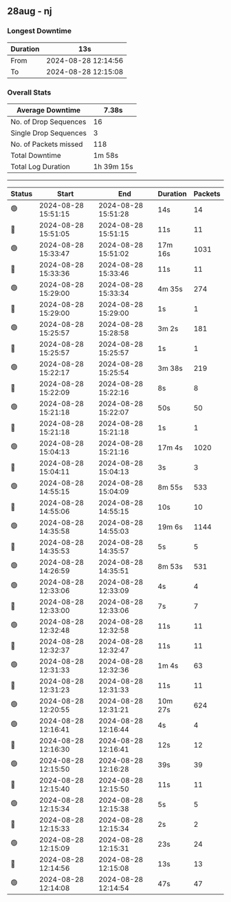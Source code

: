 
## 28aug - nj

### Longest Downtime

Duration | 13s
---- | ----
From | 2024-08-28 12:14:56
To | 2024-08-28 12:15:08

### Overall Stats

Average Downtime | 7.38s
---- | ----
No. of Drop Sequences | 16
Single Drop Sequences | 3
No. of Packets missed | 118
Total Downtime | 1m 58s
Total Log Duration | 1h 39m 15s


---------

Status | Start | End | Duration | Packets
---- | ---- | ---- | ---- | ----
🟢 | 2024-08-28 15:51:15 | 2024-08-28 15:51:28 | 14s | 14
🔴 | 2024-08-28 15:51:05 | 2024-08-28 15:51:15 | 11s | 11
🟢 | 2024-08-28 15:33:47 | 2024-08-28 15:51:02 | 17m 16s | 1031
🔴 | 2024-08-28 15:33:36 | 2024-08-28 15:33:46 | 11s | 11
🟢 | 2024-08-28 15:29:00 | 2024-08-28 15:33:34 | 4m 35s | 274
🔴 | 2024-08-28 15:29:00 | 2024-08-28 15:29:00 | 1s | 1
🟢 | 2024-08-28 15:25:57 | 2024-08-28 15:28:58 | 3m 2s | 181
🔴 | 2024-08-28 15:25:57 | 2024-08-28 15:25:57 | 1s | 1
🟢 | 2024-08-28 15:22:17 | 2024-08-28 15:25:54 | 3m 38s | 219
🔴 | 2024-08-28 15:22:09 | 2024-08-28 15:22:16 | 8s | 8
🟢 | 2024-08-28 15:21:18 | 2024-08-28 15:22:07 | 50s | 50
🔴 | 2024-08-28 15:21:18 | 2024-08-28 15:21:18 | 1s | 1
🟢 | 2024-08-28 15:04:13 | 2024-08-28 15:21:16 | 17m 4s | 1020
🔴 | 2024-08-28 15:04:11 | 2024-08-28 15:04:13 | 3s | 3
🟢 | 2024-08-28 14:55:15 | 2024-08-28 15:04:09 | 8m 55s | 533
🔴 | 2024-08-28 14:55:06 | 2024-08-28 14:55:15 | 10s | 10
🟢 | 2024-08-28 14:35:58 | 2024-08-28 14:55:03 | 19m 6s | 1144
🔴 | 2024-08-28 14:35:53 | 2024-08-28 14:35:57 | 5s | 5
🟢 | 2024-08-28 14:26:59 | 2024-08-28 14:35:51 | 8m 53s | 531
🟢 | 2024-08-28 12:33:06 | 2024-08-28 12:33:09 | 4s | 4
🔴 | 2024-08-28 12:33:00 | 2024-08-28 12:33:06 | 7s | 7
🟢 | 2024-08-28 12:32:48 | 2024-08-28 12:32:58 | 11s | 11
🔴 | 2024-08-28 12:32:37 | 2024-08-28 12:32:47 | 11s | 11
🟢 | 2024-08-28 12:31:33 | 2024-08-28 12:32:36 | 1m 4s | 63
🔴 | 2024-08-28 12:31:23 | 2024-08-28 12:31:33 | 11s | 11
🟢 | 2024-08-28 12:20:55 | 2024-08-28 12:31:21 | 10m 27s | 624
🟢 | 2024-08-28 12:16:41 | 2024-08-28 12:16:44 | 4s | 4
🔴 | 2024-08-28 12:16:30 | 2024-08-28 12:16:41 | 12s | 12
🟢 | 2024-08-28 12:15:50 | 2024-08-28 12:16:28 | 39s | 39
🔴 | 2024-08-28 12:15:40 | 2024-08-28 12:15:50 | 11s | 11
🟢 | 2024-08-28 12:15:34 | 2024-08-28 12:15:38 | 5s | 5
🔴 | 2024-08-28 12:15:33 | 2024-08-28 12:15:34 | 2s | 2
🟢 | 2024-08-28 12:15:09 | 2024-08-28 12:15:31 | 23s | 24
🔴 | 2024-08-28 12:14:56 | 2024-08-28 12:15:08 | 13s | 13
🟢 | 2024-08-28 12:14:08 | 2024-08-28 12:14:54 | 47s | 47